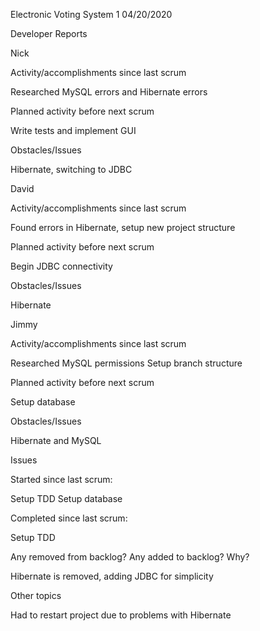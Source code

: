 Electronic Voting System 1
04/20/2020

Developer Reports

Nick

Activity/accomplishments since last scrum

Researched MySQL errors and Hibernate errors


Planned activity before next scrum

Write tests and implement GUI


Obstacles/Issues

Hibernate, switching to JDBC




David

Activity/accomplishments since last scrum

Found errors in Hibernate, setup new project structure


Planned activity before next scrum

Begin JDBC connectivity


Obstacles/Issues

Hibernate




Jimmy

Activity/accomplishments since last scrum

Researched MySQL permissions
Setup branch structure


Planned activity before next scrum

Setup database


Obstacles/Issues

Hibernate and MySQL




Issues

Started since last scrum:

Setup TDD
Setup database


Completed since last scrum:

Setup TDD




Any removed from backlog?
Any added to backlog? Why?

Hibernate is removed, adding JDBC for simplicity

Other topics

Had to restart project due to problems with Hibernate